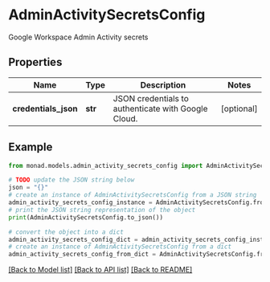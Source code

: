# AdminActivitySecretsConfig

Google Workspace Admin Activity secrets

## Properties

Name | Type | Description | Notes
------------ | ------------- | ------------- | -------------
**credentials_json** | **str** | JSON credentials to authenticate with Google Cloud. | [optional] 

## Example

```python
from monad.models.admin_activity_secrets_config import AdminActivitySecretsConfig

# TODO update the JSON string below
json = "{}"
# create an instance of AdminActivitySecretsConfig from a JSON string
admin_activity_secrets_config_instance = AdminActivitySecretsConfig.from_json(json)
# print the JSON string representation of the object
print(AdminActivitySecretsConfig.to_json())

# convert the object into a dict
admin_activity_secrets_config_dict = admin_activity_secrets_config_instance.to_dict()
# create an instance of AdminActivitySecretsConfig from a dict
admin_activity_secrets_config_from_dict = AdminActivitySecretsConfig.from_dict(admin_activity_secrets_config_dict)
```
[[Back to Model list]](../README.md#documentation-for-models) [[Back to API list]](../README.md#documentation-for-api-endpoints) [[Back to README]](../README.md)


